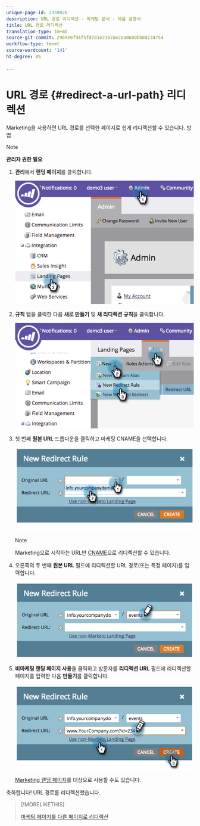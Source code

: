 ```yaml
---
unique-page-id: 2359826
description: URL 경로 리디렉션 - 마케팅 문서 - 제품 설명서
title: URL 경로 리디렉션
translation-type: tm+mt
source-git-commit: 2969e6f94f5fd781e2167ae2aa8680bb8d134754
workflow-type: tm+mt
source-wordcount: '141'
ht-degree: 0%

---
```



# URL 경로 {#redirect-a-url-path} 리디렉션

Marketing을 사용하면 URL 경로를 선택한 페이지로 쉽게 리디렉션할 수 있습니다. 방법

>[!NOTE]
>
>**관리자 권한 필요**

1. **관리**&#x200B;에서 **랜딩 페이지**&#x200B;를 클릭합니다.

   ![](assets/image2014-9-18-13-3a43-3a29.png)

1. **규칙** 탭을 클릭한 다음 **새로 만들기** 및 **새 리디렉션 규칙**&#x200B;을 클릭합니다.

   ![](assets/image2014-9-18-13-3a43-3a40.png)

1. 첫 번째 **원본 URL** 드롭다운을 클릭하고 마케팅 CNAME을 선택합니다.

   ![](assets/image2014-9-18-13-3a43-3a49.png)

   >[!NOTE]
   >
   >Marketing으로 시작하는 URL만 [CNAME](/help/marketo/product-docs/demand-generation/landing-pages/landing-page-actions/customize-your-landing-page-urls-with-a-cname.md)으로 리디렉션할 수 있습니다.

1. 오른쪽의 두 번째 **원본 URL** 필드에 리디렉션할 URL 경로(또는 특정 페이지)를 입력합니다.

   ![](assets/image2014-9-18-13-3a43-3a59.png)

1. **비마케팅 랜딩 페이지 사용**&#x200B;을 클릭하고 방문자를 **리디렉션 URL** 필드에 리디렉션할 페이지를 입력한 다음 **만들기**&#x200B;를 클릭합니다.

   ![](assets/image2014-9-18-13-3a44-3a7.png)

   [Marketing 랜딩 페이지](/help/marketo/product-docs/demand-generation/landing-pages/landing-page-actions/redirect-a-marketo-landing-page-to-another-page.md)를 대상으로 사용할 수도 있습니다.

축하합니다! URL 경로를 리디렉션했습니다.

>[!MORELIKETHIS]
>
>[마케팅 페이지를 다른 페이지로 리디렉션](/help/marketo/product-docs/demand-generation/landing-pages/landing-page-actions/redirect-a-marketo-landing-page-to-another-page.md)
